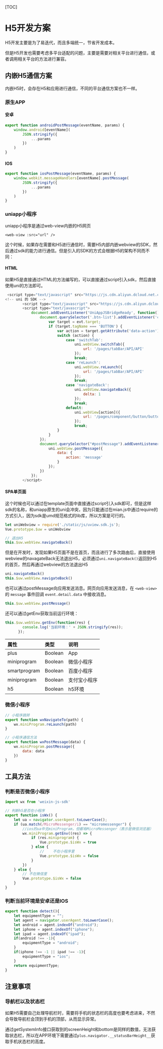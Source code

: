 [TOC]

# H5开发方案

H5开发主要是为了易迭代，而且多端统一，节省开发成本。

但是H5开发也需要考虑多平台适配的问题，主要是需要对相关平台进行通信，或者调用相关平台的方法进行兼容。

## 内嵌H5通信方案

内嵌H5时，会存在H5和应用进行通信，不同的平台通信方案也不一样。

### 原生APP

#### 安卓

```js
export function androidPostMessage(eventName, params) {
    window.android[eventName](
        JSON.stringify({
            ...params
        })
    )
}
```

#### IOS

```js
export function iosPostMessage(eventName, params) {
    window.webkit.messageHandlers[eventName].postMessage(
        JSON.stringify({
            ...params
        })
    )
}
```

### uniapp小程序

uniapp小程序是通过web-view内嵌的H5网页

```vue
<web-view :src="url" />
```

这个时候，如果存在需要和H5进行通信时，需要H5内部内嵌webview的SDK，然后通过sdk的能力进行通信。但是引入的SDK的方式会根据H5的架构不同而不同：

#### HTML

如果H5是直接通过HTML的方法编写的，可以直接通过script引入sdk，然后直接使用uni的方法即可。

```js
 <script type="text/javascript" src="https://js.cdn.aliyun.dcloud.net.cn/dev/uni-app/uni.webview.1.5.2.js"></script>
<!-- uni 的 SDK -->
		<script type="text/javascript" src="https://js.cdn.aliyun.dcloud.net.cn/dev/uni-app/uni.webview.1.5.2.js"></script>
		<script type="text/javascript">
			document.addEventListener('UniAppJSBridgeReady', function() {
				document.querySelector('.btn-list').addEventListener('click', function(evt) {
					var target = evt.target;
					if (target.tagName === 'BUTTON') {
						var action = target.getAttribute('data-action');
						switch (action) {
							case 'switchTab':
								uni.webView.switchTab({
									url: '/pages/tabBar/API/API'
								});
								break;
							case 'reLaunch':
								uni.webView.reLaunch({
									url: '/pages/tabBar/API/API'
								});
								break;
							case 'navigateBack':
								uni.webView.navigateBack({
									delta: 1
								});
								break;
							default:
								uni.webView[action]({
									url: '/pages/component/button/button'
								});
								break;
						}
					}
				});
				document.querySelector("#postMessage").addEventListener('click', function() {
					uni.webView.postMessage({
						data: {
							action: 'message'
						}
					});
				})
			});
		</script>
```

#### SPA单页面

这个时候也可以通过在template页面中直接通过script引入sdk即可，但是这样sdk的名称，和uniapp原生的uni会冲突，因为只能通过在mian.js中通过require的方式引入，因为sdk是umd规范格式的lib库，所以方案是可行的。

```js
let uniWebview = require('./static/js/uview.sdk.js');
Vue.prototype.$uw = uniWebview

// 退出H5
this.$uw.webView.navigateBack()
```

但是在开发时，发现如果H5页面不是在首页，而且进行了多次路由后，直接使用webview的navagateBack无法退出H5，必须通过`uni.navigateBack()`返回到H5的首页，然后再通过webview的方法退出H5

```js
uni.navigateBack()
this.$uw.webView.navigateBack()
```

也可以通过postMessage向应用发送消息。网页向应用发送消息，在 `<web-view>` 的 `message` 事件回调 `event.detail.data` 中接收消息。

```js
this.$uw.webView.postMessage()
```

还可以通过getEnv获取当前运行环境：

```js
this.$uw.webView.getEnv(function(res) {
        console.log('当前环境：' + JSON.stringify(res));
      });
```

| 属性         | 类型    | 说明         |
| :----------- | :------ | :----------- |
| plus         | Boolean | App          |
| miniprogram  | Boolean | 微信小程序   |
| smartprogram | Boolean | 百度小程序   |
| miniprogram  | Boolean | 支付宝小程序 |
| h5           | Boolean | h5环境       |

### 微信小程序

```js
// 小程序跳转
export function wxNavigateTo(path) {
    wx.miniProgram.reLaunch(path)
}

// 小程序通信方法
export function wxPostMessage(data) {
    wx.miniProgram.postMessage({
        data: data
    })
}
```



## 工具方法

### 判断是否微信小程序

```js
import wx from 'weixin-js-sdk'

// 判断h5是否在小程序
export function isWx() {
    let ua = navigator.userAgent.toLowerCase();
    if (ua.match(/MicroMessenger/i) == "micromessenger") {
        //ios的ua中无miniProgram，但都有MicroMessenger（表示是微信浏览器）
        wx.miniProgram.getEnv((res) => {
            if (res.miniprogram) {
                Vue.prototype.$isWx = true
            } else {
                //    不在小程序里
                Vue.prototype.$isWx = false
            }
        })
    } else {
        // 不在微信里
        Vue.prototype.$isWx = false
    }
}
```

### 判断当前环境是安卓还是IOS

```js
export function detect(){
    let equipmentType = "";
    let agent = navigator.userAgent.toLowerCase();
    let android = agent.indexOf("android");
    let iphone = agent.indexOf("iphone");
    let ipad = agent.indexOf("ipad");
    if(android !== -1){
        equipmentType = "android";
    }
    if(iphone !== -1 || ipad !== -1){
        equipmentType = "ios";
    }
    return equipmentType;
}
```

## 注意事项

### 导航栏以及状态栏

如果H5需要自己处理导航栏时，需要将手机的状态栏的高度也要考虑进来，不然会导致导航栏会顶到手机的顶部，从而显示异常。

通过getSystemInfo接口获取到的screenHeight和bottom是同样的数值，无法获取状态栏，所以在APP环境下需要通过`plus.navigator.__statusBarHeight__`获取手机状态栏的高度。